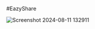 #EazyShare

![Screenshot 2024-08-11 132911](https://github.com/user-attachments/assets/4d7f8858-7c7e-4a3c-ac82-0ce7e4225af6)
